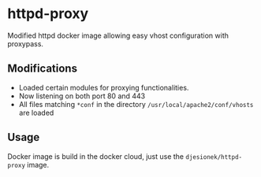 # httpd-proxy
Modified httpd docker image allowing easy vhost configuration with proxypass.

## Modifications
* Loaded certain modules for proxying functionalities.
* Now listening on both port 80 and 443
* All files matching `*conf` in the directory `/usr/local/apache2/conf/vhosts` are loaded

## Usage
Docker image is build in the docker cloud, just use the `djesionek/httpd-proxy` image.
